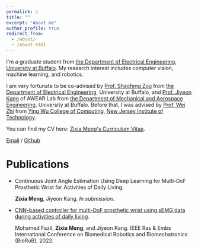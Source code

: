 ```yaml
---
permalink: /
title: ""
excerpt: "About me"
author_profile: true
redirect_from: 
  - /about/
  - /about.html
---
```

I'm a graduate student from [the Department of Electrical Engineering](https://www.engineering.buffalo.edu/ee.html/), [University at Buffalo](https://www.buffalo.edu/). My research interest includes computer vision, machine learning, and robotics.

I am very fortunate to be co-advised by [Prof. Shaofeng Zou](http://www.acsu.buffalo.edu/~szou3/) from [the Department of Electrical Engineering](https://www.engineering.buffalo.edu/ee.html/), University at Buffalo, and [Prof. Jiyeon Kang](http://www.awearlab.com/) of AWEAR Lab from [the Department of Mechanical and Aerospace Engineering](https://engineering.buffalo.edu/mechanical-aerospace.html), University at Buffalo. Before that, I was advised by [Prof. Wei Zhi](https://web.njit.edu/~zhiwei/) from [Ying Wu College of Computing](https://computing.njit.edu/), [New Jersey Institute of Technology](http://www.njit.edu/).

You can find my CV here: [Zixia Meng's Curriculum Vitae](../assets/Curriculum_Vitae.pdf).

[Email](mailto:mengzixia0121@126.com) / [Github](https://github.com/ZixiaM)

Publications
======
* Continuous Joint Angle Estimation Using Deep Learning for Multi-DoF Prosthetic Wrist for Activities of Daily Living.
  
  **Zixia Meng**, Jiyeon Kang.
  *In submission*.
  
* [CNN-based controller for multi-DoF prosthetic wrist using sEMG data during activities of daily living](https://ieeexplore.ieee.org/document/9925506).

  Mohamed Fazil, **Zixia Meng**, and Jiyeon Kang. IEEE Ras & Embs International Conference on Biomedical Robotics and Biomechatronics (BioRoB), 2022.



